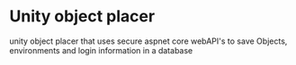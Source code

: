 # Unity object placer
unity object placer that uses secure aspnet core webAPI's to save Objects, environments and login information in a database
